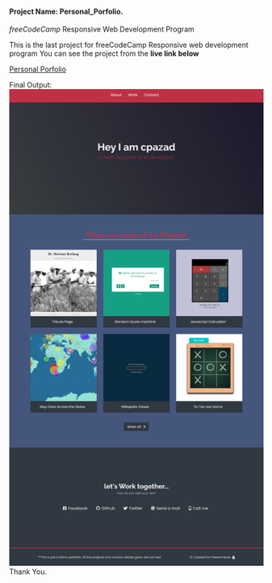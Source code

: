 
#### Project Name: Personal_Porfolio.
*freeCodeCamp* Responsive Web Development Program


This is the last project for freeCodeCamp Responsive web development program
You can see the project from the **live link below** <br>

[Personal Porfolio](https://cpazad.github.io/Personal-Portfolio/)



Final Output:
![final view of the Personal_porfolio website](cpazad-github-io-Personal-Portfolio.png)
Thank You. 